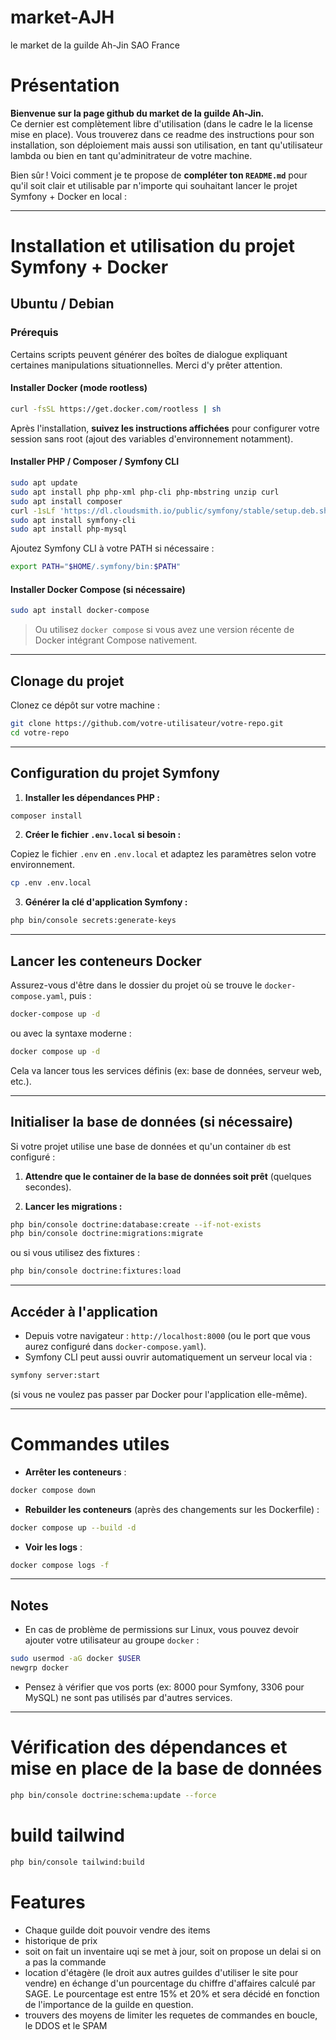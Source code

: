 # market-AJH
le market de la guilde Ah-Jin SAO France

# Présentation
**Bienvenue sur la page github du market de la guilde Ah-Jin.** \
 Ce dernier est complètement libre d'utilisation (dans le cadre le la license mise en place). Vous trouverez dans ce readme des instructions pour son installation, son déploiement mais aussi son utilisation, en tant qu'utilisateur lambda ou bien en tant qu'adminitrateur de votre machine.

Bien sûr ! Voici comment je te propose de **compléter ton `README.md`** pour qu'il soit clair et utilisable par n'importe qui souhaitant lancer le projet Symfony + Docker en local :

---

# Installation et utilisation du projet Symfony + Docker

## Ubuntu / Debian

### Prérequis

Certains scripts peuvent générer des boîtes de dialogue expliquant certaines manipulations situationnelles. Merci d'y prêter attention.

#### Installer Docker (mode rootless)

```bash
curl -fsSL https://get.docker.com/rootless | sh
```

Après l'installation, **suivez les instructions affichées** pour configurer votre session sans root (ajout des variables d'environnement notamment).

#### Installer PHP / Composer / Symfony CLI

```bash
sudo apt update
sudo apt install php php-xml php-cli php-mbstring unzip curl
sudo apt install composer
curl -1sLf 'https://dl.cloudsmith.io/public/symfony/stable/setup.deb.sh' | sudo -E bash
sudo apt install symfony-cli
sudo apt install php-mysql
```

Ajoutez Symfony CLI à votre PATH si nécessaire :

```bash
export PATH="$HOME/.symfony/bin:$PATH"
```

#### Installer Docker Compose (si nécessaire)

```bash
sudo apt install docker-compose
```
> Ou utilisez `docker compose` si vous avez une version récente de Docker intégrant Compose nativement.

---


## Clonage du projet

Clonez ce dépôt sur votre machine :

```bash
git clone https://github.com/votre-utilisateur/votre-repo.git
cd votre-repo
```

---

## Configuration du projet Symfony

1. **Installer les dépendances PHP :**

```bash
composer install
```

2. **Créer le fichier `.env.local` si besoin :**

Copiez le fichier `.env` en `.env.local` et adaptez les paramètres selon votre environnement.

```bash
cp .env .env.local
```

3. **Générer la clé d'application Symfony :**

```bash
php bin/console secrets:generate-keys
```

---

## Lancer les conteneurs Docker

Assurez-vous d'être dans le dossier du projet où se trouve le `docker-compose.yaml`, puis :

```bash
docker-compose up -d
```
ou avec la syntaxe moderne :
```bash
docker compose up -d
```

Cela va lancer tous les services définis (ex: base de données, serveur web, etc.).

---

## Initialiser la base de données (si nécessaire)

Si votre projet utilise une base de données et qu'un container `db` est configuré :

1. **Attendre que le container de la base de données soit prêt** (quelques secondes).
   
2. **Lancer les migrations :**

```bash
php bin/console doctrine:database:create --if-not-exists
php bin/console doctrine:migrations:migrate
```
ou si vous utilisez des fixtures :
```bash
php bin/console doctrine:fixtures:load
```

---

## Accéder à l'application

- Depuis votre navigateur : `http://localhost:8000` (ou le port que vous aurez configuré dans `docker-compose.yaml`).
- Symfony CLI peut aussi ouvrir automatiquement un serveur local via :

```bash
symfony server:start
```

(si vous ne voulez pas passer par Docker pour l'application elle-même).

---

# Commandes utiles

- **Arrêter les conteneurs** :

```bash
docker compose down
```

- **Rebuilder les conteneurs** (après des changements sur les Dockerfile) :

```bash
docker compose up --build -d
```

- **Voir les logs** :

```bash
docker compose logs -f
```

---

## Notes

- En cas de problème de permissions sur Linux, vous pouvez devoir ajouter votre utilisateur au groupe `docker` :

```bash
sudo usermod -aG docker $USER
newgrp docker
```

- Pensez à vérifier que vos ports (ex: 8000 pour Symfony, 3306 pour MySQL) ne sont pas utilisés par d'autres services.

---
# Vérification des dépendances et mise en place de la base de données
```bash
php bin/console doctrine:schema:update --force
```

# build tailwind
```bash
php bin/console tailwind:build
```

# Features 
- Chaque guilde doit pouvoir vendre des items
- historique de prix 
- soit on fait un inventaire uqi se met à jour, soit on propose un delai si on a pas la commande
- location d'étagère (le droit aux autres guildes d'utiliser le site pour vendre) en échange d'un pourcentage du chiffre d'affaires calculé par SAGE. Le pourcentage est entre 15% et 20% et sera décidé en fonction de l'importance de la guilde en question.
- trouvers des moyens de limiter les requetes de commandes en boucle, le DDOS et le SPAM